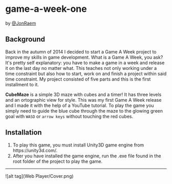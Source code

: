 # game-a-week-one
by [@JonRaem](https://twitter.com/JonRaem/)

<h2> Background </h2>
<p> Back in the autumn of 2014 I decided to start a Game A Week project to improve my skills in game development. What is a Game A Week, you ask? It's pretty self explanatory: you have to make a game in a week and release it on the last day no matter what. This teaches not only working under a time constraint but also how to start, work on and finish a project within said time constraint. My project consisted of five parts and this is the first installment to it. </p>
<p> <strong>CubeMaze</strong> is a simple 3D maze with cubes and a timer! It has three levels and an ortographic view for style. This was my first Game A Week release and I made it with the help of a YouTube tutorial. To play the game you simply need to guide the blue cube through the maze to the glowing green goal with <code>WASD</code> or <code>arrow keys</code> without touching the red cubes. </p>

<h2> Installation </h2>
<ol>
  <li> To play this game, you must install Unity3D game engine from https://unity3d.com/. </li>
  <li> After you have installed the game engine, run the .exe file found in the root folder of the project to play the game. </li>
</ol>

---

![alt tag](Web Player/Cover.png)
